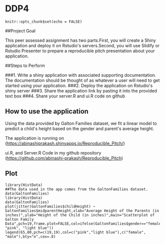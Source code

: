 # DDP4

```{r setup, include=FALSE}
knitr::opts_chunk$set(echo = FALSE)
```

##Project Goal

This peer assessed assignment has two parts.First, you will create a Shiny application and deploy it on Rstudio's servers.Second, you will use Slidify or Rstudio Presenter to prepare a reproducible pitch presentation about your application.

##Steps to Perform

###1. Write a shiny application with associated supporting documentation. The documentation should be thought of as whatever a user will need to get started using your application.
###2. Deploy the application on Rstudio's shiny server
###3. Share the application link by pasting it into the provided text box
###4. Share your server.R and ui.R code on github

## How to use the application

Using the data provided by Galton Families dataset, we fit a linear model to predict a child's height based on the gender and parent's average height.

The application is running on (https://abinashiprakash.shinyapps.io/Reproducible_Pitch/)

ui.R, and Server.R Code in my github repository (https://github.com/abinashi-prakash/Reproducible_Pitch)

## Plot
```{r plot,warning=FALSE}
library(HistData)
##The data used in the app comes from the GaltonFamilies dataset. 
data(GaltonFamilies)
library(HistData)
data(GaltonFamilies)
plot(jitter(GaltonFamilies$childHeight) ~ GaltonFamilies$midparentHeight,xlab="Average Height of the Parents (in inches)",ylab="Height of the Child (in inches)",main="Scatterplot of Galton Family Data",pch=19,frame.plot=FALSE,col=ifelse(GaltonFamilies$gender=="female", "pink", "light blue"))
legend(65,80,pch=c(19,19),col=c("pink","light blue"),c("female", "male"),bty="o",cex=.8)
```
